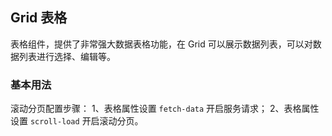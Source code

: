 <div class="demo-header">
<p class="overviewicon">
  <span class="wapi-list-form"/>
</p>

## Grid 表格

<nova-uxlink widget-name="Grid"></nova-uxlink>

表格组件，提供了非常强大数据表格功能，在 Grid 可以展示数据列表，可以对数据列表进行选择、编辑等。
</div>

### 基本用法

滚动分页配置步骤：
1、表格属性设置 `fetch-data` 开启服务请求；
2、表格属性设置 `scroll-load` 开启滚动分页。

<nova-demo-view link="grid/aui3-first-menu/scroll-paging"></nova-demo-view>

<br>
